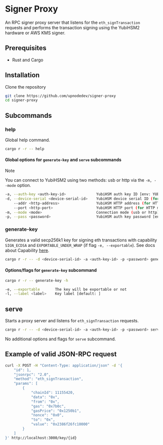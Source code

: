# Signer Proxy

An RPC signer proxy server that listens for the `eth_signTransaction` requests and performs the transaction signing using the YubiHSM2 hardware or AWS KMS signer.

## Prerequisites

- Rust and Cargo

## Installation
Clone the repository

```bash
git clone https://github.com/upnodedev/signer-proxy
cd signer-proxy
```

## Subcommands

### help

Global help command.

```bash
cargo r -r -- help
```

#### Global options for `generate-key` and `serve` subcommands

> [!NOTE]  
> You can connect to YubiHSM2 using two methods: usb or http via the `-m, --mode` option.

````bash
-a, --auth-key <auth-key-id>              YubiHSM auth key ID [env: YUBIHSM_AUTH_KEY_ID=]
-d, --device-serial <device-serial-id>    YubiHSM device serial ID (for USB mode) [env: YUBIHSM_DEVICE_SERIAL_ID=]
    --addr <http-address>                 YubiHSM HTTP address (for HTTP mode) [env: YUBIHSM_HTTP_ADDRESS=]
    --port <http-port>                    YubiHSM HTTP port (for HTTP mode) [env: YUBIHSM_HTTP_PORT=]
-m, --mode <mode>                         Connection mode (usb or http) [default: usb]  [possible values: usb, http]
-p, --pass <password>                     YubiHSM auth key password [env: YUBIHSM_PASSWORD]
````

### generate-key

Generates a valid secp256k1 key for signing eth transactions with capability `SIGN_ECDSA` and `EXPORTABLE_UNDER_WRAP` (if flag `-e, --exportable`). See docs about Capability [here](https://docs.yubico.com/hardware/yubihsm-2/hsm-2-user-guide/hsm2-core-concepts.html#capability).

```bash
cargo r -r -- -d <device-serial-id> -a <auth-key-id> -p <password> generate-key -l <label> -e
```

#### Options/flags for `generate-key` subcommand

```bash
cargo r -r -- generate-key -h
```

```bash
-e, --exportable       The key will be exportable or not
-l, --label <label>    Key label [default: ]
```

## serve

Starts a proxy server and listens for `eth_signTransaction` requests.

```bash
cargo r -r -- -d <device-serial-id> -a <auth-key-id> -p <password> serve
```

No additional options and flags for `serve` subcommand.

## Example of valid JSON-RPC request

```bash
curl -X POST -H "Content-Type: application/json" -d '{
    "id": 1,
    "jsonrpc": "2.0",
    "method": "eth_signTransaction",
    "params": [
        {
            "chainId": 11155420,
            "data": "0x",
            "from": "0x",
            "gas": "0x7b0c",
            "gasPrice": "0x1250b1",
            "nonce": "0x0",
            "to": "0x",
            "value": "0x2386f26fc10000"
        }
    ]
}' http://localhost:3000/key/{id}
```